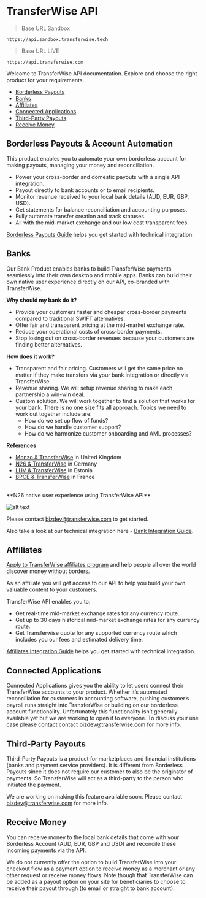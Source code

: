 # TransferWise API
> Base URL Sandbox

```shell
https://api.sandbox.transferwise.tech
```


> Base URL LIVE

```shell
https://api.transferwise.com
```

Welcome to TransferWise API documentation. Explore and choose the right product for your requirements. 

* [Borderless Payouts](#transferwise-api-borderless-payouts)                                           
* [Banks](#transferwise-api-banks)                                           
* [Affiliates](#transferwise-api-affiliates)                                           
* [Connected Applications](#transferwise-api-connected-applications)                                           
* [Third-Party Payouts](#transferwise-api-third-party-payouts)                                           
* [Receive Money](#transferwise-api-receive-money)


## Borderless Payouts & Account Automation
This product enables you to automate your own borderless account for making payouts, managing your money and reconciliation.

<ul>
  <li>Power your cross-border and domestic payouts with a single API integration.</li>
  <li>Payout directly to bank accounts or to email recipients.</li>
  <li>Monitor revenue received to your local bank details (AUD, EUR, GBP, USD).</li> 
  <li>Get statements for balance reconciliation and accounting purposes.</li>
  <li>Fully automate transfer creation and track statuses.</li>
  <li>All with the mid-market exchange and our low cost transparent fees.</li>
</ul>

[Borderless Payouts Guide](#borderless-payouts-guide) helps you get started with technical integration.



## Banks
Our Bank Product enables banks to build TransferWise payments seamlessly into their own desktop and mobile apps. 
Banks can build their own native user experience directly on our API, co-branded with TransferWise.

**Why should my bank do it?**

* Provide your customers faster and cheaper cross-border payments compared to traditional SWIFT alternatives.
* Offer fair and transparent pricing at the mid-market exchange rate.
* Reduce your operational costs of cross-border payments.
* Stop losing out on cross-border revenues because your customers are finding better alternatives.

**How does it work?**
<ul>
  <li>Transparent and fair pricing. Customers will get the same price no matter if they make transfers via your bank integration or directly via TransferWise.</li> 
  <li>Revenue sharing. We will setup revenue sharing to make each partnership a win-win deal.</li>
  <li>Custom solution. We will work together to find a solution that works for your bank. There is no one size fits all approach. Topics we need to work out together include are:
    <ul>
      <li>How do we set up flow of funds? </li>
      <li>How do we handle customer support?</li>
      <li>How do we harmonize customer onboarding and AML processes? </li>
    </ul>  
  </li>
</ul>


**References**

* [Monzo & TransferWise](https://monzo.com/blog/2018/06/25/monzo-international-transfers) in United Kingdom 
* [N26 & TransferWise](https://www.lhv.ee/en/transferwise) in Germany
* [LHV & TransferWise](https://n26.com/en-eu/transferwise) in Estonia
* [BPCE & TransferWise](https://www.bankingtech.com/2018/06/bpce-natixis-and-transferwise-team-for-affordable-cross-border-remittances) in France

<br/>
**N26 native user experience using TransferWise API**

![alt text](https://image.ibb.co/m8kXTv/tw_n26_example.png "N26 User Experience")


Please contact bizdev@transferwise.com to get started.

Also take a look at our technical integration here - [Bank Integration Guide](#bank-integrations-guide).



## Affiliates

[Apply to TransferWise affiliates program](https://transferwise.com/partnerwise) and help people all over the world discover money without borders.

As an affiliate you will get access to our API to help you build your own valuable content to your customers.

TransferWise API enables you to:
<ul>
    <li>Get real-time mid-market exchange rates for any currency route.</li>
    <li>Get up to 30 days historical mid-market exchange rates for any currency route.</li>
    <li>Get Transferwise quote for any supported currency route which includes you our fees and estimated delivery time.</li>
</ul>

[Affiliates Integration Guide](#affiliates-integration-guide) helps you get started with technical integration.
  


  
## Connected Applications
Connected Applications gives you the ability to let users connect their TransferWise accounts to your product. Whether it’s automated reconciliation for customers in accounting software, pushing customer’s payroll runs straight into TransferWise or building on our borderless account functionality.
Unfortunately this functionality isn’t generally available yet but we are working to open it to everyone. To discuss your use case please contact contact bizdev@transferwise.com for more info.




## Third-Party Payouts
Third-Party Payouts is a product for marketplaces and financial institutions (banks and payment service providers).
It is different from Borderless Payouts since it does not require our customer to also be the originator of payments. 
So TransferWise will act as a third-party to the person who initiated the payment.  

We are working on making this feature available soon. Please contact bizdev@transferwise.com for more info.  



## Receive Money
You can receive money to the local bank details that come with your Borderless Account (AUD, EUR, GBP and USD) and reconcile these incoming payments via the API. 
 
We do not currently offer the option to build TransferWise into your checkout flow as a payment option to receive money as a merchant or any other request or receive money flows. Note though that TransferWise can be added as a payout option on your site for beneficiaries to choose to receive their payout through (to email or straight to bank account).



